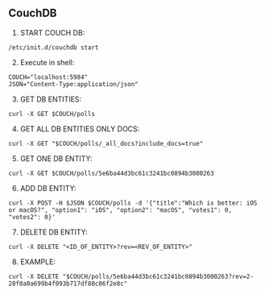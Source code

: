 ## CouchDB

1. START COUCH DB:
```
/etc/init.d/couchdb start
```
2. Execute in shell:
```
COUCH="localhost:5984"
JSON="Content-Type:application/json"
```
3. GET DB ENTITIES:
```
curl -X GET $COUCH/polls
```
4. GET ALL DB ENTITIES ONLY DOCS:
```
curl -X GET "$COUCH/polls/_all_docs?include_docs=true"
```
5. GET ONE DB ENTITY:
```
curl -X GET $COUCH/polls/5e6ba44d3bc61c3241bc0894b3000263
```
6. ADD DB ENTITY:
```
curl -X POST -H $JSON $COUCH/polls -d '{"title":"Which is better: iOS or macOS?", "option1": "iOS", "option2": "macOS", "votes1": 0, "votes2": 0}'
```
7. DELETE DB ENTITY:
```
curl -X DELETE "<ID_OF_ENTITY>?rev=<REV_OF_ENTITY>"
```
8. EXAMPLE:
```
curl -X DELETE "$COUCH/polls/5e6ba44d3bc61c3241bc0894b3000263?rev=2-28f0a0a699b4f093b717df88c86f2e8c"
```
